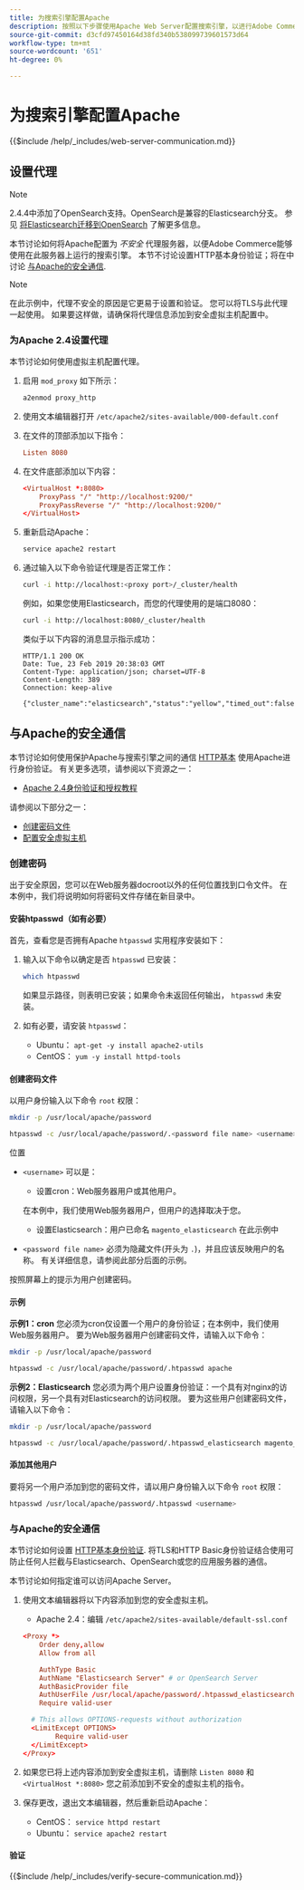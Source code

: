 ```yaml
---
title: 为搜索引擎配置Apache
description: 按照以下步骤使用Apache Web Server配置搜索引擎，以进行Adobe Commerce和Magento Open Source的内部安装。
source-git-commit: d3cfd97450164d38fd340b538099739601573d64
workflow-type: tm+mt
source-wordcount: '651'
ht-degree: 0%

---
```



# 为搜索引擎配置Apache

{{$include /help/_includes/web-server-communication.md}}

## 设置代理

>[!NOTE]
>
>2.4.4中添加了OpenSearch支持。OpenSearch是兼容的Elasticsearch分支。 参见 [将Elasticsearch迁移到OpenSearch](../../../upgrade/prepare/opensearch-migration.md) 了解更多信息。

本节讨论如何将Apache配置为 *不安全* 代理服务器，以便Adobe Commerce能够使用在此服务器上运行的搜索引擎。 本节不讨论设置HTTP基本身份验证；将在中讨论 [与Apache的安全通信](#secure-communication-with-apache).

>[!NOTE]
>
>在此示例中，代理不安全的原因是它更易于设置和验证。 您可以将TLS与此代理一起使用。 如果要这样做，请确保将代理信息添加到安全虚拟主机配置中。

### 为Apache 2.4设置代理

本节讨论如何使用虚拟主机配置代理。

1. 启用 `mod_proxy` 如下所示：

   ```bash
   a2enmod proxy_http
   ```

1. 使用文本编辑器打开 `/etc/apache2/sites-available/000-default.conf`
1. 在文件的顶部添加以下指令：

   ```conf
   Listen 8080
   ```

1. 在文件底部添加以下内容：

   ```conf
   <VirtualHost *:8080>
       ProxyPass "/" "http://localhost:9200/"
       ProxyPassReverse "/" "http://localhost:9200/"
   </VirtualHost>
   ```

1. 重新启动Apache：

   ```bash
   service apache2 restart
   ```

1. 通过输入以下命令验证代理是否正常工作：

   ```bash
   curl -i http://localhost:<proxy port>/_cluster/health
   ```

   例如，如果您使用Elasticsearch，而您的代理使用的是端口8080：

   ```bash
   curl -i http://localhost:8080/_cluster/health
   ```

   类似于以下内容的消息显示指示成功：

   ```terminal
   HTTP/1.1 200 OK
   Date: Tue, 23 Feb 2019 20:38:03 GMT
   Content-Type: application/json; charset=UTF-8
   Content-Length: 389
   Connection: keep-alive
   
   {"cluster_name":"elasticsearch","status":"yellow","timed_out":false,"number_of_nodes":1,"number_of_data_nodes":1,"active_primary_shards":5,"active_shards":5,"relocating_shards":0,"initializing_shards":0,"unassigned_shards":5,"delayed_unassigned_shards":0,"number_of_pending_tasks":0,"number_of_in_flight_fetch":0,"task_max_waiting_in_queue_millis":0,"active_shards_percent_as_number":50.0}
   ```

## 与Apache的安全通信

本节讨论如何使用保护Apache与搜索引擎之间的通信 [HTTP基本](https://datatracker.ietf.org/doc/html/rfc2617) 使用Apache进行身份验证。 有关更多选项，请参阅以下资源之一：

* [Apache 2.4身份验证和授权教程](https://httpd.apache.org/docs/2.4/howto/auth.html)

请参阅以下部分之一：

* [创建密码文件](#create-a-password)
* [配置安全虚拟主机](#secure-communication-with-apache)

### 创建密码

出于安全原因，您可以在Web服务器docroot以外的任何位置找到口令文件。 在本例中，我们将说明如何将密码文件存储在新目录中。

#### 安装htpasswd（如有必要）

首先，查看您是否拥有Apache `htpasswd` 实用程序安装如下：

1. 输入以下命令以确定是否 `htpasswd` 已安装：

   ```bash
   which htpasswd
   ```

   如果显示路径，则表明已安装；如果命令未返回任何输出， `htpasswd` 未安装。

1. 如有必要，请安装 `htpasswd`：

   * Ubuntu： `apt-get -y install apache2-utils`
   * CentOS： `yum -y install httpd-tools`

#### 创建密码文件

以用户身份输入以下命令 `root` 权限：

```bash
mkdir -p /usr/local/apache/password
```

```bash
htpasswd -c /usr/local/apache/password/.<password file name> <username>
```

位置

* `<username>` 可以是：

   * 设置cron：Web服务器用户或其他用户。

   在本例中，我们使用Web服务器用户，但用户的选择取决于您。

   * 设置Elasticsearch：用户已命名 `magento_elasticsearch` 在此示例中


* `<password file name>` 必须为隐藏文件(开头为 `.`)，并且应该反映用户的名称。 有关详细信息，请参阅此部分后面的示例。

按照屏幕上的提示为用户创建密码。

#### 示例

**示例1：cron**
您必须为cron仅设置一个用户的身份验证；在本例中，我们使用Web服务器用户。 要为Web服务器用户创建密码文件，请输入以下命令：

```bash
mkdir -p /usr/local/apache/password
```

```bash
htpasswd -c /usr/local/apache/password/.htpasswd apache
```

**示例2：Elasticsearch**
您必须为两个用户设置身份验证：一个具有对nginx的访问权限，另一个具有对Elasticsearch的访问权限。 要为这些用户创建密码文件，请输入以下命令：

```bash
mkdir -p /usr/local/apache/password
```

```bash
htpasswd -c /usr/local/apache/password/.htpasswd_elasticsearch magento_elasticsearch
```

#### 添加其他用户

要将另一个用户添加到您的密码文件，请以用户身份输入以下命令 `root` 权限：

```bash
htpasswd /usr/local/apache/password/.htpasswd <username>
```

### 与Apache的安全通信

本节讨论如何设置 [HTTP基本身份验证](https://httpd.apache.org/docs/2.2/howto/auth.html). 将TLS和HTTP Basic身份验证结合使用可防止任何人拦截与Elasticsearch、OpenSearch或您的应用服务器的通信。

本节讨论如何指定谁可以访问Apache Server。

1. 使用文本编辑器将以下内容添加到您的安全虚拟主机。

   * Apache 2.4：编辑 `/etc/apache2/sites-available/default-ssl.conf`

   ```conf
   <Proxy *>
       Order deny,allow
       Allow from all
   
       AuthType Basic
       AuthName "Elasticsearch Server" # or OpenSearch Server
       AuthBasicProvider file
       AuthUserFile /usr/local/apache/password/.htpasswd_elasticsearch
       Require valid-user
   
     # This allows OPTIONS-requests without authorization
     <LimitExcept OPTIONS>
           Require valid-user
     </LimitExcept>
   </Proxy>
   ```

1. 如果您已将上述内容添加到安全虚拟主机，请删除 `Listen 8080` 和 `<VirtualHost *:8080>` 您之前添加到不安全的虚拟主机的指令。

1. 保存更改，退出文本编辑器，然后重新启动Apache：

   * CentOS： `service httpd restart`
   * Ubuntu： `service apache2 restart`

#### 验证

{{$include /help/_includes/verify-secure-communication.md}}
